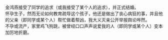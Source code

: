 金鸿燕接受了同学的追求（或我接受了某个人的追求），并正式结婚。  
怀孕生子，然而无论如何教育疏导这个孩子，他还是做出了丧心病狂的事，并且他的父亲（即同学或某个人）帮忙做着帮凶，我大义灭亲公开举报舆论哗然。  
不孕或流产，家里鸡飞狗跳，被曾经口口声声说爱我的人（即同学或某个人）变本加厉地折磨。  
